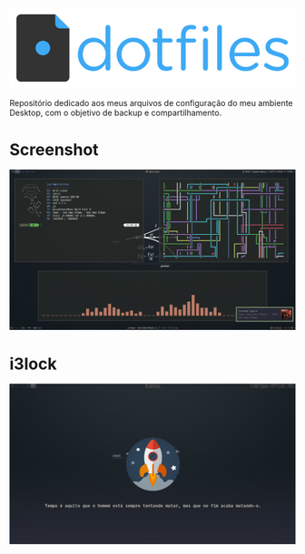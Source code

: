 <img src="Imagens/logo.png">

Repositório dedicado aos meus arquivos de configuração do meu ambiente Desktop, com o objetivo de backup e compartilhamento.

# Screenshot

<img src="Imagens/screenshot.png">

# i3lock

<img src="Imagens/fortune">
